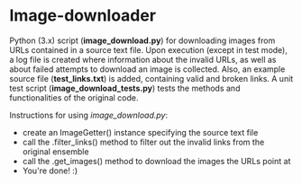 # Image-downloader
Python (3.x) script (**image_download.py**) for downloading images from URLs contained in a source text file. Upon execution (except in test mode), a log file is created where information about the invalid URLs, as well as about failed attempts to download an image is collected.
Also, an example source file (**test_links.txt**) is added, containing valid and broken links.
A unit test script (**image_download_tests.py**) tests the methods and functionalities of the original code.

Instructions for using *image_download.py*:
  - create an ImageGetter() instance specifying the source text file
  - call the .filter_links() method to filter out the invalid links from the original ensemble
  - call the .get_images() method to download the images the URLs point at
  - You're done! :)
